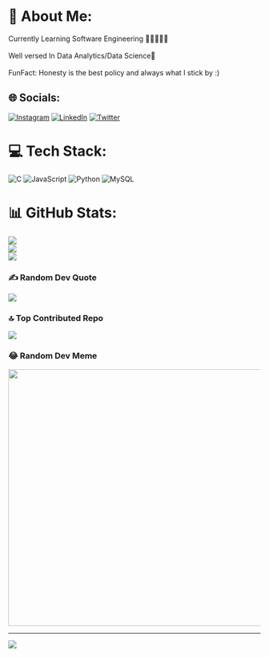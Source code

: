 # 💫 About Me:
Currently Learning Software Engineering ✍🏽👩🏽‍💻<br><br>Well versed In Data Analytics/Data Science🖤<br><br>FunFact: Honesty is the best policy and always what I stick by :)


## 🌐 Socials:
[![Instagram](https://img.shields.io/badge/Instagram-%23E4405F.svg?logo=Instagram&logoColor=white)](https://instagram.com/habibiadam34) [![LinkedIn](https://img.shields.io/badge/LinkedIn-%230077B5.svg?logo=linkedin&logoColor=white)](https://linkedin.com/in/habibaadamsalisu) [![Twitter](https://img.shields.io/badge/Twitter-%231DA1F2.svg?logo=Twitter&logoColor=white)](https://twitter.com/habibi_jk) 

# 💻 Tech Stack:
![C](https://img.shields.io/badge/c-%2300599C.svg?style=flat&logo=c&logoColor=white) ![JavaScript](https://img.shields.io/badge/javascript-%23323330.svg?style=flat&logo=javascript&logoColor=%23F7DF1E) ![Python](https://img.shields.io/badge/python-3670A0?style=flat&logo=python&logoColor=ffdd54) ![MySQL](https://img.shields.io/badge/mysql-%2300f.svg?style=flat&logo=mysql&logoColor=white)
# 📊 GitHub Stats:
![](https://github-readme-stats.vercel.app/api?username=habibaadam&theme=midnight-purple&hide_border=false&include_all_commits=true&count_private=true)<br/>
![](https://github-readme-streak-stats.herokuapp.com/?user=habibaadam&theme=midnight-purple&hide_border=false)<br/>
![](https://github-readme-stats.vercel.app/api/top-langs/?username=habibaadam&theme=midnight-purple&hide_border=false&include_all_commits=true&count_private=true&layout=compact)

### ✍️ Random Dev Quote
![](https://quotes-github-readme.vercel.app/api?type=horizontal&theme=tokyonight)

### 🔝 Top Contributed Repo
![](https://github-contributor-stats.vercel.app/api?username=habibaadam&limit=5&theme=tokyonight&combine_all_yearly_contributions=true)

### 😂 Random Dev Meme
<img src="https://rm.up.railway.app/" width="512px"/>

---
[![](https://visitcount.itsvg.in/api?id=habibaadam&icon=7&color=3)](https://visitcount.itsvg.in)

<!-- Proudly created with GPRM ( https://gprm.itsvg.in ) -->
